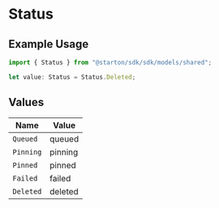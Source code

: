 # Status

## Example Usage

```typescript
import { Status } from "@starton/sdk/sdk/models/shared";

let value: Status = Status.Deleted;
```

## Values

| Name      | Value     |
| --------- | --------- |
| `Queued`  | queued    |
| `Pinning` | pinning   |
| `Pinned`  | pinned    |
| `Failed`  | failed    |
| `Deleted` | deleted   |